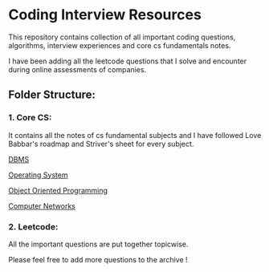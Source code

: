 # Coding Interview Resources

This repository contains collection of all important coding questions, algorithms, interview experiences and core cs fundamentals notes.

I have been adding all the leetcode questions that I solve and encounter during online assessments of companies.

## Folder Structure:

### 1. Core CS:

It contains all the notes of cs fundamental subjects and I have followed Love Babbar's roadmap and Striver's 		sheet for every subject.

[DBMS](https://whimsical.com/dbms-roadmap-by-love-babbar-FmUi8ffVop33t3MmpVxPCo)

[Operating System](https://whimsical.com/operating-system-cheatsheet-by-love-babbar-S9tuWBCSQfzoBRF5EDNinQ)

[Object Oriented Programming](https://whimsical.com/object-oriented-programming-cheatsheet-by-love-babbar-YbSgLatbWQ4R5paV7EgqFw)

[Computer Networks]()

### 2. Leetcode:

All the important questions are put together topicwise.

Please feel free to add more questions to the archive !
